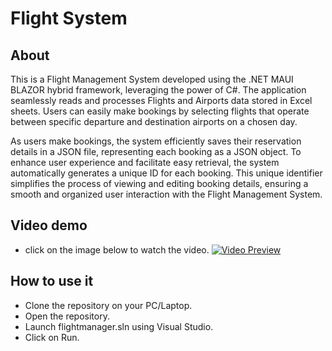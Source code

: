 # Flight System

## About

This is a Flight Management System developed using the .NET MAUI BLAZOR hybrid framework, leveraging the power of C#. The application seamlessly reads and processes Flights and Airports data stored in Excel sheets. Users can easily make bookings by selecting flights that operate between specific departure and destination airports on a chosen day.

As users make bookings, the system efficiently saves their reservation details in a JSON file, representing each booking as a JSON object. To enhance user experience and facilitate easy retrieval, the system automatically generates a unique ID for each booking. This unique identifier simplifies the process of viewing and editing booking details, ensuring a smooth and organized user interaction with the Flight Management System.

## Video demo

* click on the image below to watch the video.
[![Video Preview](https://i.ibb.co/VgdQMs0/Screenshot-2023-12-20-004045.png)](https://clipchamp.com/watch/JB7Vc4lzInc)

## How to use it

* Clone the repository on your PC/Laptop.
* Open the repository.
* Launch flightmanager.sln using Visual Studio.
* Click on Run.